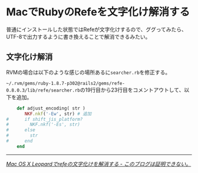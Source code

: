# MacでRubyのRefeを文字化け解消する

普通にインストールした状態ではRefeが文字化けするので、ググってみたら、UTF-8で出力するように書き換えることで解消できるみたい。

<!-- READMORE -->


## 文字化け解消

RVMの場合は以下のような感じの場所あるに`searcher.rb`を修正する。

`~/.rvm/gems/ruby-1.8.7-p302@rails2/gems/refe-0.8.0.3/lib/refe/searcher.rb`の19行目から23行目をコメントアウトして、以下を追加。

~~~ ruby
    def adjust_encoding( str )
       NKF.nkf('-Ew', str) # 追加
#      if shift_jis_platform?
#        NKF.nkf('-Es', str)
#      else
#        str
#      end
    end
~~~

---

<cite>[Mac OS X Leopardでrefeの文字化けを解消する - このブログは証明できない。](http://d.hatena.ne.jp/shunsuk/20090104/1231071443)</cite>
